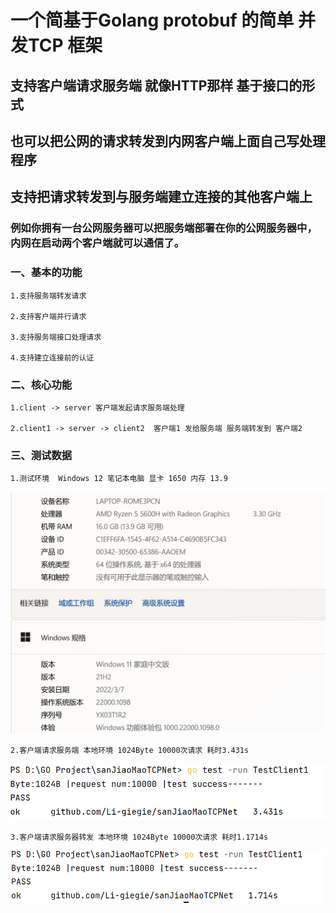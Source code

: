 # 一个简基于Golang protobuf 的简单 并发TCP 框架

## 支持客户端请求服务端 就像HTTP那样 基于接口的形式

## 也可以把公网的请求转发到内网客户端上面自己写处理程序

## 支持把请求转发到与服务端建立连接的其他客户端上

### 例如你拥有一台公网服务器可以把服务端部署在你的公网服务器中，内网在启动两个客户端就可以通信了。

### 一、基本的功能

    1.支持服务端转发请求
    
    2.支持客户端并行请求
    
    3.支持服务端接口处理请求 
    
    4.支持建立连接前的认证

### 二、核心功能

    1.client -> server 客户端发起请求服务端处理
    
    2.client1 -> server -> client2  客户端1 发给服务端 服务端转发到 客户端2

### 三、测试数据

    1.测试环境  Windows 12 笔记本电脑 显卡 1650 内存 13.9

![img_2.png](img_2.png)

    2.客户端请求服务端 本地环境 1024Byte 10000次请求 耗时3.431s

![img.png](img.png)

    3.客户端请求服务器转发 本地环境 1024Byte 10000次请求 耗时1.1714s

![img_1.png](img_1.png)